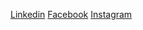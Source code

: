 [Linkedin](https://www.linkedin.com/in/abdullah-farag%F0%9F%87%B5%F0%9F%87%B8-0296511b2/)
[Facebook](https://www.facebook.com/gmghadaali/)
[Instagram](https://www.instagram.com/abdo14m/)

